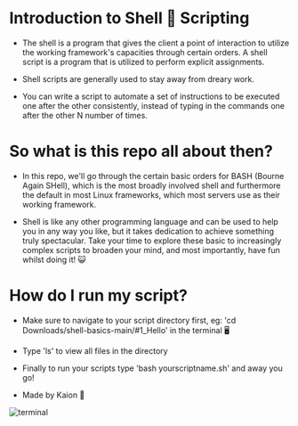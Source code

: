 #   Introduction to Shell 🐚 Scripting

- The shell is a program that gives the client a point of interaction to utilize the working framework's capacities through certain orders. A shell script is a program that is utilized to perform explicit assignments.

- Shell scripts are generally used to stay away from dreary work.

- You can write a script to automate a set of instructions to be executed one after the other consistently, instead of typing in the commands one after the other N number of times.




#  So what is this repo all about then?

- In this repo, we'll go through the certain basic orders for BASH (Bourne Again SHell), which is the most broadly involved shell and furthermore the default in most Linux frameworks, which most servers use as their working framework. 

- Shell is like any other programming language and can be used to help you in any way you like, but it takes dedication to achieve something truly spectacular. Take your time to explore these basic to increasingly complex scripts to broaden your mind, and most importantly, have fun  whilst doing it! 😺



# How do I run my script?

- Make sure to navigate to your script directory first, eg: 'cd Downloads/shell-basics-main/#1_Hello' in the terminal 🖥️

- Type 'ls' to view all files in the directory
 
- Finally to run your scripts type 'bash yourscriptname.sh' and away you go!

- Made by Kaion 🐧


![terminal](https://user-images.githubusercontent.com/86653534/153720919-b2eba118-805b-46b9-8302-6b6f11b610a1.gif)
